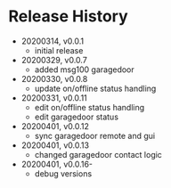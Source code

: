 # Release History

* 20200314, v0.0.1
	* initial release
* 20200329, v0.0.7
	* added msg100 garagedoor
* 20200330, v0.0.8
	* update on/offline status handling
* 20200331, v0.0.11
	* edit on/offline status handling
	* edit garagedoor status
* 20200401, v0.0.12
	* sync garagedoor remote and gui
* 20200401, v0.0.13
	* changed garagedoor contact logic
* 20200401, v0.0.16-
	* debug versions
